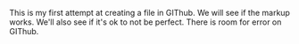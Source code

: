 This is my first attempt at creating a file in GIThub. We will see if the markup works.
We'll also see if it's ok to not be perfect. There is room for error on GIThub.
